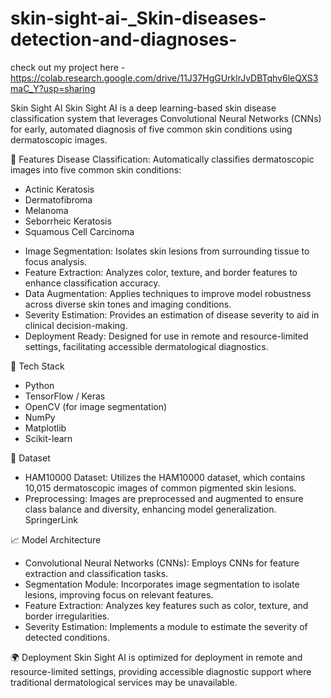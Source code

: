 # skin-sight-ai-_Skin-diseases-detection-and-diagnoses-
check out my project here - https://colab.research.google.com/drive/11J37HgGUrklrJvDBTqhv6leQXS3maC_Y?usp=sharing

Skin Sight AI
Skin Sight AI is a deep learning-based skin disease classification system that leverages Convolutional Neural Networks (CNNs) for early, automated diagnosis of five common skin conditions using dermatoscopic images.

🚀 Features
Disease Classification: Automatically classifies dermatoscopic images into five common skin conditions:
* Actinic Keratosis
* Dermatofibroma
* Melanoma
* Seborrheic Keratosis
* Squamous Cell Carcinoma

- Image Segmentation: Isolates skin lesions from surrounding tissue to focus analysis.
- Feature Extraction: Analyzes color, texture, and border features to enhance classification accuracy.
- Data Augmentation: Applies techniques to improve model robustness across diverse skin tones and imaging conditions.
- Severity Estimation: Provides an estimation of disease severity to aid in clinical decision-making.
- Deployment Ready: Designed for use in remote and resource-limited settings, facilitating accessible dermatological diagnostics.

🧰 Tech Stack
* Python
* TensorFlow / Keras
* OpenCV (for image segmentation)
* NumPy
* Matplotlib
* Scikit-learn


📂 Dataset
- HAM10000 Dataset: Utilizes the HAM10000 dataset, which contains 10,015 dermatoscopic images of common pigmented skin lesions.
- Preprocessing: Images are preprocessed and augmented to ensure class balance and diversity, enhancing model generalization.
SpringerLink

📈 Model Architecture
- Convolutional Neural Networks (CNNs): Employs CNNs for feature extraction and classification tasks.
- Segmentation Module: Incorporates image segmentation to isolate lesions, improving focus on relevant features.
- Feature Extraction: Analyzes key features such as color, texture, and border irregularities.
- Severity Estimation: Implements a module to estimate the severity of detected conditions.

🌍 Deployment
Skin Sight AI is optimized for deployment in remote and resource-limited settings, providing accessible diagnostic support where traditional dermatological services may be unavailable.
